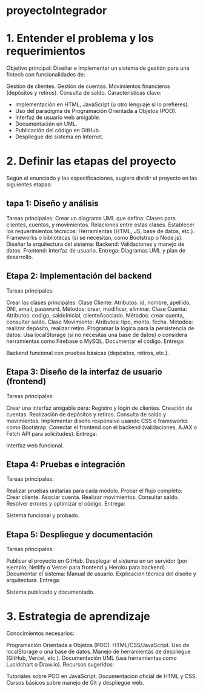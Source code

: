 # proyectoIntegrador

# 1. Entender el problema y los requerimientos
Objetivo principal: Diseñar e implementar un sistema de gestión para una fintech con funcionalidades de:

Gestión de clientes.
Gestión de cuentas.
Movimientos financieros (depósitos y retiros).
Consulta de saldo.
Características clave:

- Implementación en HTML, JavaScript (u otro lenguaje si lo prefieres).
- Uso del paradigma de Programación Orientada a Objetos (POO).
- Interfaz de usuario web amigable.
- Documentación en UML.
- Publicación del código en GitHub.
- Despliegue del sistema en Internet.

# 2. Definir las etapas del proyecto
Según el enunciado y las especificaciones, sugiero dividir el proyecto en las siguientes etapas:

## tapa 1: Diseño y análisis
Tareas principales:
Crear un diagrama UML que defina:
Clases para clientes, cuentas, y movimientos.
Relaciones entre estas clases.
Establecer los requerimientos técnicos:
Herramientas (HTML, JS, base de datos, etc.).
Frameworks o bibliotecas (si se necesitan, como Bootstrap o Node.js).
Diseñar la arquitectura del sistema:
Backend: Validaciones y manejo de datos.
Frontend: Interfaz de usuario.
Entrega:
Diagramas UML y plan de desarrollo.

## Etapa 2: Implementación del backend
Tareas principales:

Crear las clases principales:
Clase Cliente:
Atributos: id, nombre, apellido, DNI, email, password.
Métodos: crear, modificar, eliminar.
Clase Cuenta:
Atributos: codigo, saldoInicial, clienteAsociado.
Métodos: crear cuenta, consultar saldo.
Clase Movimiento:
Atributos: tipo, monto, fecha.
Métodos: realizar depósito, realizar retiro.
Programar la lógica para la persistencia de datos:
Usa localStorage (si no necesitas una base de datos) o considera herramientas como Firebase o MySQL.
Documentar el código.
Entrega:

Backend funcional con pruebas básicas (depósitos, retiros, etc.).

## Etapa 3: Diseño de la interfaz de usuario (frontend)
Tareas principales:

Crear una interfaz amigable para:
Registro y login de clientes.
Creación de cuentas.
Realización de depósitos y retiros.
Consulta de saldo y movimientos.
Implementar diseño responsivo usando CSS o frameworks como Bootstrap.
Conectar el frontend con el backend (validaciones, AJAX o Fetch API para solicitudes).
Entrega:

Interfaz web funcional.

## Etapa 4: Pruebas e integración
Tareas principales:

Realizar pruebas unitarias para cada módulo.
Probar el flujo completo:
Crear cliente.
Asociar cuenta.
Realizar movimientos.
Consultar saldo.
Resolver errores y optimizar el código.
Entrega:

Sistema funcional y probado.

## Etapa 5: Despliegue y documentación
Tareas principales:

Publicar el proyecto en GitHub.
Desplegar el sistema en un servidor (por ejemplo, Netlify o Vercel para frontend y Heroku para backend).
Documentar el sistema:
Manual de usuario.
Explicación técnica del diseño y arquitectura.
Entrega:

Sistema publicado y documentado.

# 3. Estrategia de aprendizaje
Conocimientos necesarios:

Programación Orientada a Objetos (POO).
HTML/CSS/JavaScript.
Uso de localStorage o una base de datos.
Manejo de herramientas de despliegue (GitHub, Vercel, etc.).
Documentación UML (usa herramientas como Lucidchart o Draw.io).
Recursos sugeridos:

Tutoriales sobre POO en JavaScript.
Documentación oficial de HTML y CSS.
Cursos básicos sobre manejo de Git y despliegue web.
